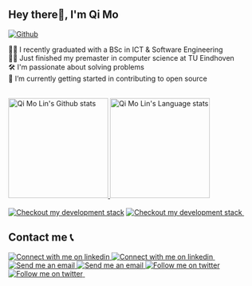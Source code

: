 ## Hey there👋, I'm Qi Mo

[![Github](https://img.shields.io/github/followers/qimolin?label=Follow&style=social)](https://github.com/qimolin)

👨‍🎓 I recently graduated with a BSc in ICT & Software Engineering
<br/>
👨‍💻 Just finished my premaster in computer science at TU Eindhoven
<br/>
🛠️ I'm passionate about solving problems
<br/>
🌱 I’m currently getting started in contributing to open source

<div align="left"> 
<br/>
</a>
<a href="https://github.com/anuraghazra/github-readme-stats">
<img height=200 src="https://github-readme-stats-qimolin.vercel.app/api?username=qimolin&show_icons=true&count_private=true&line_height=28&hide_border=1&include_all_commits=true&card_width=450&role=OWNER,COLLABORATOR&exclude_repo=github-readme-stats&theme=calm" alt="Qi Mo Lin's Github stats" />
</a>
<a href="https://github.com/anuraghazra/github-readme-stats">
<img height=200 src="https://github-readme-stats-qimolin.vercel.app/api/top-langs/?username=qimolin&layout=compact&langs_count=10&hide_border=1&role=OWNER,COLLABORATOR&theme=calm&hide=CSS" alt="Qi Mo Lin's Language stats" />
</a>
</div>

<br/>
<!-- Tech Stack -->
<!-- Light Mode -->
<a href="https://stackshare.io/qimolin/my-stack">
<img src="https://img.shields.io/badge/tech-stack-0690fa.svg?style=for-the-badge&logo=stackshare&labelColor=000&color=3572A5#gh-light-mode-only" alt="Checkout my development stack" ></a>
<!-- Dark Mode -->
<a href="https://stackshare.io/qimolin/my-stack#gh-dark-mode-only">
<img src="https://img.shields.io/badge/tech-stack-0690fa.svg?style=for-the-badge&logo=stackshare&labelColor=000&color=FFF#gh-dark-mode-only" alt="Checkout my development stack">
</a>
&nbsp;

## Contact me 📞
<!-- Linkedin  -->
<!-- Light Mode -->
<a href="https://www.linkedin.com/in/qi-mo-lin/#gh-light-mode-only">
<img src="https://img.shields.io/badge/LinkedIn-3572A5?style=for-the-badge&logo=linkedin&logoColor=white#gh-light-mode-only" alt="Connect with me on linkedin" >
</a>
<!-- Dark Mode -->
<a href="https://www.linkedin.com/in/qi-mo-lin/#gh-dark-mode-only">
<img src="https://img.shields.io/badge/LinkedIn-ffffff?style=for-the-badge&logo=linkedin&logoColor=0690FA#gh-dark-mode-only" alt="Connect with me on linkedin" >
</a>
&nbsp;
<!-- Email  -->
<!-- Light Mode -->
<a href="mailto:info@qimolin.com/#gh-light-mode-only">
<img src="https://img.shields.io/badge/Email-3572A5?style=for-the-badge" alt="Send me an email">
</a>
<!-- Dark Mode -->
<a href="mailto:info@qimolin.com/#gh-dark-mode-only">
<img src="https://img.shields.io/badge/Email-ffffff?style=for-the-badge" alt="Send me an email">
</a>
<!-- Dark Mo
&nbsp;
<!-- Twitter -->
<!-- Light Mode -->
<a href="https://twitter.com/intent/follow?screen_name=qimo_lin#gh-light-mode-only">
<img src="https://img.shields.io/twitter/follow/qimo_lin?style=for-the-badge&logo=twitter&labelColor=000&color=3572A5#gh-light-mode-only" alt="Follow me on twitter" >
</a>
<!-- Dark Mode -->
<a href="https://twitter.com/intent/follow?screen_name=qimo_lin#gh-dark-mode-only">
<img src="https://img.shields.io/twitter/follow/qimo_lin?style=for-the-badge&logo=twitter&labelColor=000&color=FFF#gh-dark-mode-only" alt="Follow me on twitter" >
</a>
&nbsp;
</div>
